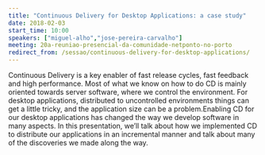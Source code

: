 ```yaml
---
title: "Continuous Delivery for Desktop Applications: a case study"
date: 2018-02-03
start_time: 10:00
speakers: ["miguel-alho","jose-pereira-carvalho"]
meeting: 20a-reuniao-presencial-da-comunidade-netponto-no-porto
redirect_from: /sessao/continuous-delivery-for-desktop-applications/
---
```


Continuous Delivery is a key enabler of fast release cycles, fast feedback and high performance. Most of what we know on how to do CD is mainly oriented towards server software, where we control the environment. For desktop applications, distributed to uncontrolled environments things can get a little tricky, and the application size can be a problem.Enabling CD for our desktop applications has changed the way we develop software in many aspects. In this presentation, we’ll talk about how we implemented CD to distribute our applications in an incremental manner and talk about many of the discoveries we made along the way.
